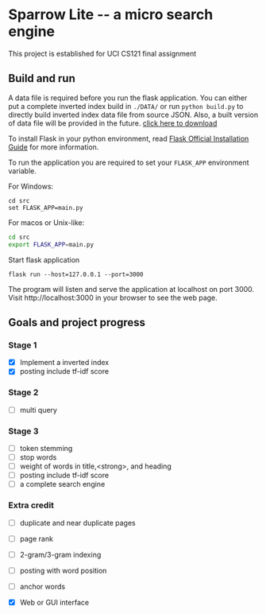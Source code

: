 # Sparrow Lite -- a micro search engine
This project is established for UCI CS121 final assignment
## Build and run
A data file is required before you run the flask application. You can either put a complete inverted index build in `./DATA/` or run `python build.py` to directly build inverted index data file from source JSON. Also, a built version of data file will be provided in the future. [click here to download](https://www.google.com/drive/)

To install Flask in your python environment, read [Flask Official Installation Guide](https://flask.palletsprojects.com/en/1.1.x/installation/) for more information.

To run the application you are required to set your `FLASK_APP` environment variable.

For Windows:

```batch
cd src
set FLASK_APP=main.py
```
For macos or Unix-like:
```bash
cd src
export FLASK_APP=main.py
```
Start flask application
```
flask run --host=127.0.0.1 --port=3000
```
The program will listen and serve the application at localhost on port 3000. Visit http://localhost:3000 in your browser to see the web page.
## Goals and project progress
### Stage 1
- [x] Implement a inverted index
- [x] posting include tf-idf score
### Stage 2
- [ ] multi query
### Stage 3
- [ ] token stemming
- [ ] stop words
- [ ] weight of words in title,\<strong>, and heading
- [ ] posting include tf-idf score
- [ ] a complete search engine
### Extra credit
- [ ] duplicate and near duplicate pages
- [ ] page rank
- [ ] 2-gram/3-gram indexing
- [ ] posting with word position
- [ ] anchor words
- [x] Web or GUI interface

